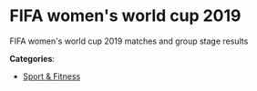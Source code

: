 # FIFA women's world cup 2019


FIFA women's world cup 2019 matches and group stage results



**Categories**:
- [Sport & Fitness](https://github.com/apis-list/apis-list#sport-and-fitness)




